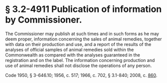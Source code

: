 # § 3.2-4911 Publication of information by Commissioner.

<p>The Commissioner may publish at such times and in such forms as he may deem proper, information concerning the sales of animal remedies, together with data on their production and use, and a report of the results of the analyses of official samples of animal remedies sold within the Commonwealth as compared with the analyses guaranteed in the registration and on the label. The information concerning production and use of animal remedies shall not disclose the operations of any person.</p><p>Code 1950, § 3-646.10; 1956, c. 517; 1966, c. 702, § 3.1-840; 2008, c. <a href='http://lis.virginia.gov/cgi-bin/legp604.exe?081+ful+CHAP0860'>860</a>.</p>